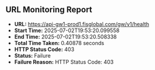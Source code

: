 ## URL Monitoring Report

- **URL:** https://api-gw1-prod1.fisglobal.com/gw/v1/health
- **Start Time:** 2025-07-02T19:53:20.099558
- **End Time:** 2025-07-02T19:53:20.508338
- **Total Time Taken:** 0.40878 seconds
- **HTTP Status Code:** 403
- **Status:** Failure
- **Failure Reason:** HTTP Status Code: 403
